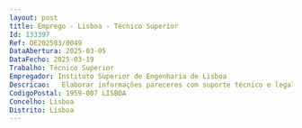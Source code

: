 ```yaml
--- 
layout: post
title: Emprego - Lisboa - Técnico Superior
Id: 133397
Ref: OE202503/0049
DataAbertura: 2025-03-05
DataFecho: 2025-03-19
Trabalho: Técnico Superior
Empregador: Instituto Superior de Engenharia de Lisboa
Descricao:   Elaborar informações pareceres com suporte técnico e legal salvaguardando o cumprimento integral de todas as disposições legais, regulamentares e os princípios contabilísticos geralmente aceites    Proceder à arrecadação das receitas não escolares e ao processamento dos processos de despesa efetuando os registos contabilísticos conducentes ao pagamento das despesas, respeitando as fases da realização da despesa, e da receita, e assegurando o cumprimento da regularidade financeira estabelecida legalmente, nos termos legais e regulamentares e no respeito das normas e procedimentos internos do Serviço de Gestão Financeira e das regras e normas de Auditoria e de Controlo Interno    Saber aplicar o Sistema de Normalização Contabilística e dos diferentes normativos contabilísticos no registo das operações contabilísticas, identificando os factos patrimoniais e os documentos que lhe servem de suporte    Promover a verificação permanente dos documentos de receita e de despesa     Elaborar e reportar as informações financeiras de apoio à gestão do Instituto e perante a tutela, garantindo o cumprimento dos prazos legais dos reportes obrigatórios     Proceder ao registo de informação orçamental obrigatória nas páginas eletrónicas da Direção Geral do Orçamento e do Tribunal de Contas    Informar sobre o cabimento orçamental das requisições dos contratos e da nomeação e contratação de pessoal     Acompanhar e controlar a execução do orçamento procedendo às alterações orçamentais necessárias    Verificar mensalmente a reconciliação bancária atuando para a conferência e atualização das contas correntes    Colaborar na execução e preparação das demonstrações financeiras e orçamentais    Participar na preparação da informação e dos documentos necessários para as auditorias e inspeções, internas e externas    Preparar os elementos necessários para a elaboração do orçamento do ISEL     Preparar os documentos de prestação de contas a apresentar às entidades oficiais, de acordo com a legislação em vigor     Analisar e controlar as contas correntes de clientes, alunos, utentes e outros     Exercer todas as demais funções de natureza contabilística e respeitante ao controlo do orçamento do ISEL.
CodigoPostal: 1959-007 LISBOA
Concelho: Lisboa
Distrito: Lisboa
--- 
```

